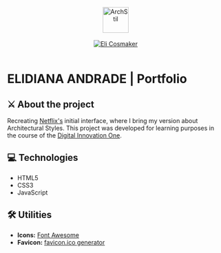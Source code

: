 <div align="center">
  <a href="https://elidianaandrade.github.io/archstil/">
    <img alt="ArchStil" height="60" src="https://raw.githubusercontent.com/elidianaandrade/archstil-netflix-clone/main/assets/img/archstil-black-logo.png">
  </a>
</div>
<br>
<div align="center">
  <a href="https://elidianaandrade.github.io/archstil/">
    <img alt="Eli Cosmaker" src="https://github.com/elidianaandrade/archstil-netflix-clone/blob/main/assets/img/elicosmaker-screen.png?raw=true">
  </a>
</div>
<br>

# ELIDIANA ANDRADE | Portfolio

## ⚔ About the project
Recreating [Netflix's](https://www.netflix.com/) initial interface, where I bring my version about Architectural Styles. This project was developed for learning purposes in the course of the [Digital Innovation One](https://www.dio.me/).

## 💻 Technologies
- HTML5
- CSS3
- JavaScript

## 🛠️ Utilities
- **Icons:** [Font Awesome](https://fontawesome.com/icons)
- **Favicon:** [favicon.ico generator](https://www.favicon.cc/)
